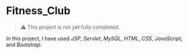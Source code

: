 # Fitness_Club

> ⚠️ This project is not yet fully completed.

In this project, I have used *JSP*, *Servlet*, *MySQL*, *HTML*, *CSS*, *JavaScript*, and *Bootstrap*.
